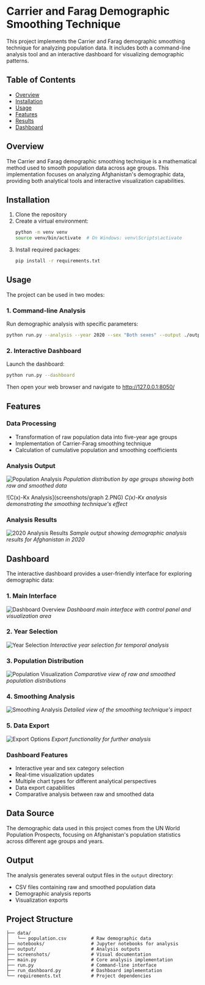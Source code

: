 # Carrier and Farag Demographic Smoothing Technique

This project implements the Carrier and Farag demographic smoothing technique for analyzing population data. It includes both a command-line analysis tool and an interactive dashboard for visualizing demographic patterns.

## Table of Contents
- [Overview](#overview)
- [Installation](#installation)
- [Usage](#usage)
- [Features](#features)
- [Results](#results)
- [Dashboard](#dashboard)

## Overview

The Carrier and Farag demographic smoothing technique is a mathematical method used to smooth population data across age groups. This implementation focuses on analyzing Afghanistan's demographic data, providing both analytical tools and interactive visualization capabilities.

## Installation

1. Clone the repository
2. Create a virtual environment:
   ```bash
   python -m venv venv
   source venv/bin/activate  # On Windows: venv\Scripts\activate
   ```
3. Install required packages:
   ```bash
   pip install -r requirements.txt
   ```

## Usage

The project can be used in two modes:

### 1. Command-line Analysis

Run demographic analysis with specific parameters:
```bash
python run.py --analysis --year 2020 --sex "Both sexes" --output ./output
```

### 2. Interactive Dashboard

Launch the dashboard:
```bash
python run.py --dashboard
```
Then open your web browser and navigate to http://127.0.0.1:8050/

## Features

### Data Processing
- Transformation of raw population data into five-year age groups
- Implementation of Carrier-Farag smoothing technique
- Calculation of cumulative population and smoothing coefficients

### Analysis Output
![Population Analysis](screenshots/graph1.PNG)
*Population distribution by age groups showing both raw and smoothed data*

![C(x)-Kx Analysis](screenshots/graph 2.PNG)
*C(x)-Kx analysis demonstrating the smoothing technique's effect*

### Analysis Results
![2020 Analysis Results](screenshots/2020_afghan.PNG)
*Sample output showing demographic analysis results for Afghanistan in 2020*

## Dashboard

The interactive dashboard provides a user-friendly interface for exploring demographic data:

### 1. Main Interface
![Dashboard Overview](screenshots/dash0.PNG)
*Dashboard main interface with control panel and visualization area*

### 2. Year Selection
![Year Selection](screenshots/dash1.PNG)
*Interactive year selection for temporal analysis*

### 3. Population Distribution
![Population Visualization](screenshots/dash2.PNG)
*Comparative view of raw and smoothed population distributions*

### 4. Smoothing Analysis
![Smoothing Analysis](screenshots/dash3.png)
*Detailed view of the smoothing technique's impact*

### 5. Data Export
![Export Options](screenshots/dash4.png)
*Export functionality for further analysis*

### Dashboard Features
- Interactive year and sex category selection
- Real-time visualization updates
- Multiple chart types for different analytical perspectives
- Data export capabilities
- Comparative analysis between raw and smoothed data

## Data Source

The demographic data used in this project comes from the UN World Population Prospects, focusing on Afghanistan's population statistics across different age groups and years.

## Output

The analysis generates several output files in the `output` directory:
- CSV files containing raw and smoothed population data
- Demographic analysis reports
- Visualization exports

## Project Structure

```
├── data/
│   └── population.csv         # Raw demographic data
├── notebooks/                 # Jupyter notebooks for analysis
├── output/                    # Analysis outputs
├── screenshots/               # Visual documentation
├── main.py                    # Core analysis implementation
├── run.py                     # Command-line interface
├── run_dashboard.py           # Dashboard implementation
└── requirements.txt           # Project dependencies
```